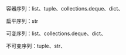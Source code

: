 容器序列：list、tuple、collections.deque、dict、

扁平序列：str

可变序列：list、collections.deque、dict、

不可变序列：tuple、str、